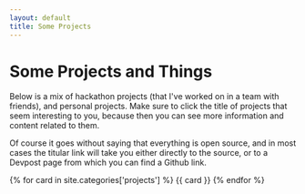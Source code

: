 ```yaml
---
layout: default
title: Some Projects
---
```


# Some Projects and Things

Below is a mix of hackathon projects (that I've worked on in a team with friends), and personal projects. Make sure to click the title of projects that seem interesting to you, because then you can see more information and content related to them.

Of course it goes without saying that everything is open source, and in most cases the titular link will take you either directly to the source, or to a Devpost page from which you can find a Github link.

<div class="cardContainer">
{% for card in site.categories['projects'] %}
    {{ card }}
{% endfor %}
</div>
